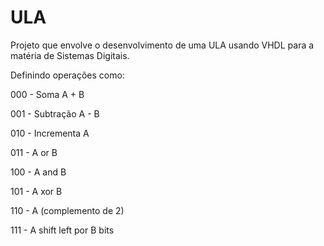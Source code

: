# ULA
Projeto que envolve o desenvolvimento de uma ULA usando VHDL para a matéria de Sistemas Digitais.

Definindo operações como:

000 - Soma A + B

001 - Subtração A - B

010 -	Incrementa A

011 -	A or B

100 -	A and B

101 -	A xor B

110 - A (complemento de 2)

111 -	A shift left por B bits
